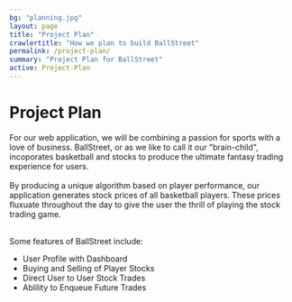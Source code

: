 ```yaml
---
bg: "planning.jpg"
layout: page
title: "Project Plan"
crawlertitle: "How we plan to build BallStreet"
permalink: /project-plan/
summary: "Project Plan for BallStreet"
active: Project-Plan
---
```

# Project Plan
For our web application, we will be combining a passion for sports with a love of business. BallStreet, or as we like to call it our "brain-child", incoporates basketball and stocks to produce the ultimate fantasy trading experience for users. 
<br><br>
By producing a unique algorithm based on player performance, our application generates stock prices of all basketball players. These prices fluxuate throughout the day to give the user the thrill of playing the stock trading game. 
<br><br>

Some features of BallStreet include: 
<ul>
<li> User Profile with Dashboard </li>
<li> Buying and Selling of Player Stocks</li>
<li> Direct User to User Stock Trades</li>
<li> Ablility to Enqueue Future Trades</li>
</ul>

